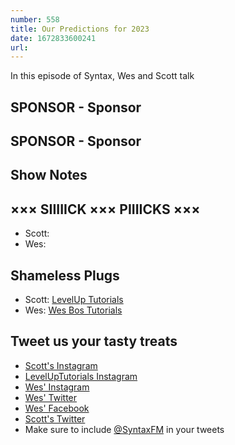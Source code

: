 ```yaml
---
number: 558
title: Our Predictions for 2023
date: 1672833600241
url: 
---
```


In this episode of Syntax, Wes and Scott talk

## SPONSOR  - Sponsor

## SPONSOR - Sponsor

## Show Notes

## ××× SIIIIICK ××× PIIIICKS ×××

* Scott:
* Wes:

## Shameless Plugs

* Scott: [LevelUp Tutorials](https://levelup.video)
* Wes: [Wes Bos Tutorials](https://wesbos.com/courses)

## Tweet us your tasty treats

* [Scott's Instagram](https://www.instagram.com/stolinski/)
* [LevelUpTutorials Instagram](https://www.instagram.com/LevelUpTutorials/)
* [Wes' Instagram](https://www.instagram.com/wesbos/)
* [Wes' Twitter](https://twitter.com/wesbos)
* [Wes' Facebook](https://www.facebook.com/wesbos.developer)
* [Scott's Twitter](https://twitter.com/stolinski)
* Make sure to include [@SyntaxFM](https://twitter.com/SyntaxFM) in your tweets
